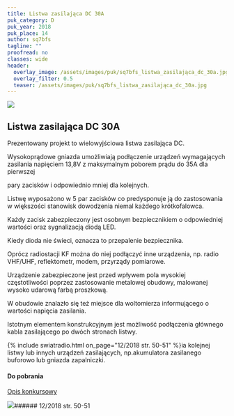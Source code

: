 ```yaml
---
title: Listwa zasilająca DC 30A
puk_category: D
puk_year: 2018
puk_place: 14
author: sq7bfs
tagline: ""
proofread: no
classes: wide
header:
  overlay_image: /assets/images/puk/sq7bfs_listwa_zasilająca_dc_30a.jpg
  overlay_filter: 0.5
  teaser: /assets/images/puk/sq7bfs_listwa_zasilająca_dc_30a.jpg
---
```






 



![](assets/data/img/projects/2018-14-0.jpg) 



Listwa zasilająca DC 30A
------------------------





 Prezentowany projekt to wielowyjściowa listwa zasilająca DC.

 Wysokoprądowe gniazda umożliwiają podłączenie urządzeń wymagających zasilania napięciem 13,8V z maksymalnym poborem prądu do 35A dla pierwszej

 pary zacisków i odpowiednio mniej dla kolejnych.






 Listwę wyposażono w 5 par zacisków co predysponuje ją do zastosowania w większości stanowisk dowodzenia niemal każdego krótkofalowca.

 Każdy zacisk zabezpieczony jest osobnym bezpiecznikiem o odpowiedniej wartości oraz sygnalizacją diodą LED.

 Kiedy dioda nie świeci, oznacza to przepalenie bezpiecznika.






 Oprócz radiostacji KF można do niej podłączyć inne urządzenia, np. radio VHF/UHF, reflektometr, modem, przyrządy pomiarowe.






 Urządzenie zabezpieczone jest przed wpływem pola wysokiej częstotliwości poprzez zastosowanie metalowej obudowy, malowanej wysoko udarową farbą proszkową.

 W obudowie znalazło się też miejsce dla woltomierza informującego o wartości napięcia zasilania.

 Istotnym elementem konstrukcyjnym jest możliwość podłączenia głównego kabla zasilającego po dwóch stronach listwy.

{% include swiatradio.html on_page="12/2018 str. 50-51" %}ia kolejnej listwy lub innych urządzeń zasilających, np.akumulatora zasilanego buforowo lub gniazda zapalniczki.

 



#### Do pobrania

[Opis konkursowy](assets/data/download/SQ7BFS_Listwa-DC-30A.pdf)




![](assets/img/logo/sr_logo_s.jpg)###### 12/2018 str. 50-51

 





 


